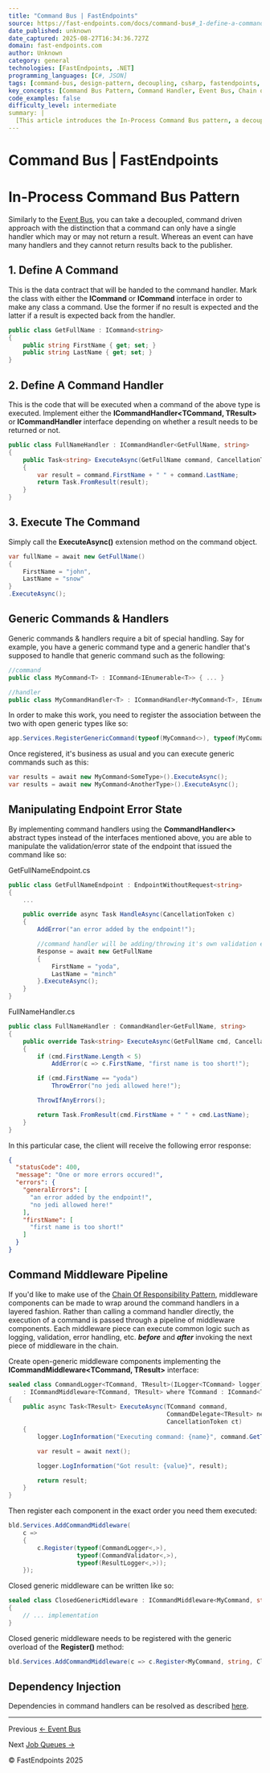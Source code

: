 ```yaml
---
title: "Command Bus | FastEndpoints"
source: https://fast-endpoints.com/docs/command-bus#_1-define-a-command
date_published: unknown
date_captured: 2025-08-27T16:34:36.727Z
domain: fast-endpoints.com
author: Unknown
category: general
technologies: [FastEndpoints, .NET]
programming_languages: [C#, JSON]
tags: [command-bus, design-pattern, decoupling, csharp, fastendpoints, middleware, dependency-injection, error-handling, validation, generics]
key_concepts: [Command Bus Pattern, Command Handler, Event Bus, Chain of Responsibility Pattern, Dependency Injection, Generic Programming, Error Handling, Validation]
code_examples: false
difficulty_level: intermediate
summary: |
  [This article introduces the In-Process Command Bus pattern, a decoupled, command-driven approach where each command has a single handler. It details how to define commands using `ICommand` interfaces and implement their corresponding handlers with `ICommandHandler`, demonstrating both synchronous and asynchronous execution. The content also covers handling generic commands and handlers, and manipulating endpoint error states directly from command handlers. Furthermore, it explains the implementation of a command middleware pipeline using the Chain of Responsibility pattern for cross-cutting concerns like logging and validation. The article provides practical C# code examples for each concept, illustrating how to build robust and maintainable command-based systems, particularly within the FastEndpoints framework.]
---
```

# Command Bus | FastEndpoints

# In-Process Command Bus Pattern

Similarly to the [Event Bus](/docs/event-bus), you can take a decoupled, command driven approach with the distinction that a command can only have a single handler which may or may not return a result. Whereas an event can have many handlers and they cannot return results back to the publisher.

## 1. Define A Command

This is the data contract that will be handed to the command handler. Mark the class with either the **ICommand** or **ICommand<TResult>** interface in order to make any class a command. Use the former if no result is expected and the latter if a result is expected back from the handler.

```csharp
public class GetFullName : ICommand<string>
{
    public string FirstName { get; set; }
    public string LastName { get; set; }
}
```

## 2. Define A Command Handler

This is the code that will be executed when a command of the above type is executed. Implement either the **ICommandHandler<TCommand, TResult>** or **ICommandHandler<TCommand>** interface depending on whether a result needs to be returned or not.

```csharp
public class FullNameHandler : ICommandHandler<GetFullName, string>
{
    public Task<string> ExecuteAsync(GetFullName command, CancellationToken ct)
    {
        var result = command.FirstName + " " + command.LastName;
        return Task.FromResult(result);
    }
}
```

## 3. Execute The Command

Simply call the **ExecuteAsync()** extension method on the command object.

```csharp
var fullName = await new GetFullName()
{
    FirstName = "john",
    LastName = "snow"
}
.ExecuteAsync();
```

## Generic Commands & Handlers

Generic commands & handlers require a bit of special handling. Say for example, you have a generic command type and a generic handler that's supposed to handle that generic command such as the following:

```csharp
//command
public class MyCommand<T> : ICommand<IEnumerable<T>> { ... }

//handler
public class MyCommandHandler<T> : ICommandHandler<MyCommand<T>, IEnumerable<T>> { ... }
```

In order to make this work, you need to register the association between the two with open generic types like so:

```csharp
app.Services.RegisterGenericCommand(typeof(MyCommand<>), typeof(MyCommandHandler<>));
```

Once registered, it's business as usual and you can execute generic commands such as this:

```csharp
var results = await new MyCommand<SomeType>().ExecuteAsync();
var results = await new MyCommand<AnotherType>().ExecuteAsync();
```

## Manipulating Endpoint Error State

By implementing command handlers using the **CommandHandler<>** abstract types instead of the interfaces mentioned above, you are able to manipulate the validation/error state of the endpoint that issued the command like so:

GetFullNameEndpoint.cs

```csharp
public class GetFullNameEndpoint : EndpointWithoutRequest<string>
{
    ...

    public override async Task HandleAsync(CancellationToken c)
    {
        AddError("an error added by the endpoint!");

        //command handler will be adding/throwing it's own validation errors
        Response = await new GetFullName
        {
            FirstName = "yoda",
            LastName = "minch"
        }.ExecuteAsync();
    }
}
```

FullNameHandler.cs

```csharp
public class FullNameHandler : CommandHandler<GetFullName, string>
{
    public override Task<string> ExecuteAsync(GetFullName cmd, CancellationToken ct = default)
    {
        if (cmd.FirstName.Length < 5)
            AddError(c => c.FirstName, "first name is too short!");

        if (cmd.FirstName == "yoda")
            ThrowError("no jedi allowed here!");

        ThrowIfAnyErrors();

        return Task.FromResult(cmd.FirstName + " " + cmd.LastName);
    }
}
```

In this particular case, the client will receive the following error response:

```json
{
  "statusCode": 400,
  "message": "One or more errors occured!",
  "errors": {
    "generalErrors": [
      "an error added by the endpoint!",
      "no jedi allowed here!"
    ],
    "firstName": [
      "first name is too short!"
    ]
  }
}
```

## Command Middleware Pipeline

If you'd like to make use of the [Chain Of Responsibility Pattern](https://deviq.com/design-patterns/chain-of-responsibility-pattern), middleware components can be made to wrap around the command handlers in a layered fashion. Rather than calling a command handler directly, the execution of a command is passed through a pipeline of middleware components. Each middleware piece can execute common logic such as logging, validation, error handling, etc. **_before_** and **_after_** invoking the next piece of middleware in the chain.

Create open-generic middleware components implementing the **ICommandMiddleware<TCommand, TResult>** interface:

```csharp
sealed class CommandLogger<TCommand, TResult>(ILogger<TCommand> logger)
    : ICommandMiddleware<TCommand, TResult> where TCommand : ICommand<TResult>
{
    public async Task<TResult> ExecuteAsync(TCommand command, 
                                            CommandDelegate<TResult> next, 
                                            CancellationToken ct)
    {
        logger.LogInformation("Executing command: {name}", command.GetType().Name);

        var result = await next();

        logger.LogInformation("Got result: {value}", result);

        return result;
    }
}
```

Then register each component in the exact order you need them executed:

```csharp
bld.Services.AddCommandMiddleware(
    c =>
    {
        c.Register(typeof(CommandLogger<,>), 
                   typeof(CommandValidator<,>),
                   typeof(ResultLogger<,>));        
    });
```

Closed generic middleware can be written like so:

```csharp
sealed class ClosedGenericMiddleware : ICommandMiddleware<MyCommand, string>
{
    // ... implementation
}
```

Closed generic middleware needs to be registered with the generic overload of the **Register()** method:

```csharp
bld.Services.AddCommandMiddleware(c => c.Register<MyCommand, string, ClosedGenericMiddleware>());
```

## Dependency Injection

Dependencies in command handlers can be resolved as described [here](/docs/dependency-injection#command-handler-dependencies).

---

Previous [<- Event Bus](/docs/event-bus)

Next [Job Queues ->](/docs/job-queues)

© FastEndpoints 2025